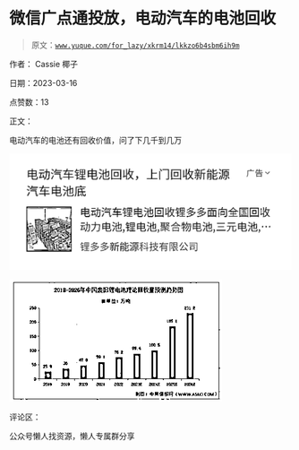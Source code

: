 # 微信广点通投放，电动汽车的电池回收

> 原文：[`www.yuque.com/for_lazy/xkrm14/lkkzo6b4sbm6ih9m`](https://www.yuque.com/for_lazy/xkrm14/lkkzo6b4sbm6ih9m)



作者： Cassie 椰子



日期：2023-03-16



点赞数：13



正文：



电动汽车的电池还有回收价值，问了下几千到几万



![](img/e886c66c6d99a96b181673cea2e5037b.png)  

![](img/3e7a7a3883b586633247305b77639fce.png)  

评论区：



公众号懒人找资源，懒人专属群分享

</ne-p></ne-p>